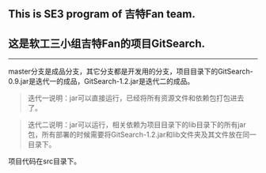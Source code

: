 ## This is SE3 program of 吉特Fan team.

## 这是软工三小组吉特Fan的项目GitSearch.
-----------
master分支是成品分支，其它分支都是开发用的分支，项目目录下的GitSearch-0.9.jar是迭代一的成品，GitSearch-1.2.jar是迭代二的成品。
> 迭代一说明：jar可以直接运行，已经将所有资源文件和依赖包打包进去了。

> 迭代二说明：jar可以运行，相关依赖为项目目录下的lib目录下的所有jar包，所有部署的时候需要将GitSearch-1.2.jar和lib文件夹及其文件放在同一
目录下。

项目代码在src目录下。


